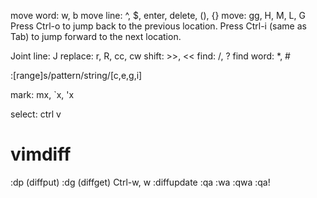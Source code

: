 move word: w, b
move line: ^, $, enter, delete, (), {}
move: gg, H, M, L, G
Press Ctrl-o to jump back to the previous location.
Press Ctrl-i (same as Tab) to jump forward to the next location.

Joint line: J
replace: r, R, cc, cw
shift: >>, <<
find: /, ?
find word: *, #

:[range]s/pattern/string/[c,e,g,i]

mark: mx, `x, 'x

select: ctrl v

# vimdiff
:dp (diffput)
:dg (diffget)
Ctrl-w, w
:diffupdate
:qa
:wa
:qwa
:qa!
